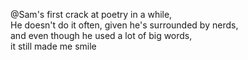 @Sam's first crack at poetry in a while,  
He doesn't do it often, given he's surrounded by nerds,  
and even though he used a lot of big words,  
it still made me smile